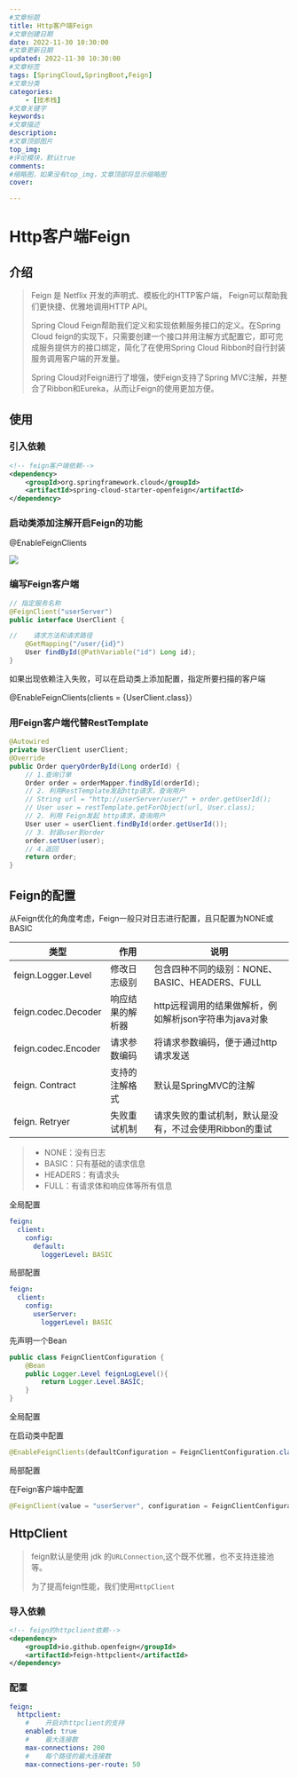 ```yaml
---
#文章标题
title: Http客户端Feign
#文章创建日期
date: 2022-11-30 10:30:00
#文章更新日期
updated: 2022-11-30 10:30:00
#文章标签
tags: [SpringCloud,SpringBoot,Feign] 
#文章分类
categories: 
	- [技术栈]
#文章关键字
keywords: 
#文章描述
description: 
#文章顶部图片
top_img: 
#评论模块，默认true
comments: 
#缩略图，如果没有top_img，文章顶部将显示缩略图
cover:

---
```


# Http客户端Feign

## 介绍

> Feign 是 Netflix 开发的声明式、模板化的HTTP客户端， Feign可以帮助我们更快捷、优雅地调用HTTP API。
>
> Spring Cloud Feign帮助我们定义和实现依赖服务接口的定义。在Spring Cloud feign的实现下，只需要创建一个接口并用注解方式配置它，即可完成服务提供方的接口绑定，简化了在使用Spring Cloud Ribbon时自行封装服务调用客户端的开发量。
>
> Spring Cloud对Feign进行了增强，使Feign支持了Spring MVC注解，并整合了Ribbon和Eureka，从而让Feign的使用更加方便。



## 使用

### 引入依赖

```xml
<!-- feign客户端依赖-->
<dependency>
    <groupId>org.springframework.cloud</groupId>
    <artifactId>spring-cloud-starter-openfeign</artifactId>
</dependency>
```

### 启动类添加注解开启Feign的功能



@EnableFeignClients



![](https://heroxin.oss-cn-beijing.aliyuncs.com/blog/img/image-20221130090618989.png)

### 编写Feign客户端

```java
// 指定服务名称
@FeignClient("userServer")
public interface UserClient {

//    请求方法和请求路径
    @GetMapping("/user/{id}")
    User findById(@PathVariable("id") Long id);
}
```



如果出现依赖注入失败，可以在启动类上添加配置，指定所要扫描的客户端

@EnableFeignClients(clients = {UserClient.class}）



### 用Feign客户端代替RestTemplate

```java
@Autowired
private UserClient userClient;
@Override
public Order queryOrderById(Long orderId) {
    // 1.查询订单
    Order order = orderMapper.findById(orderId);
    // 2. 利用RestTemplate发起http请求，查询用户
    // String url = "http://userServer/user/" + order.getUserId();
    // User user = restTemplate.getForObject(url, User.class);
    // 2. 利用 Feign发起 http请求，查询用户
    User user = userClient.findById(order.getUserId());
    // 3. 封装user到order
    order.setUser(user);
    // 4.返回
    return order;
}
```



## Feign的配置



从Feign优化的角度考虑，Feign一般只对日志进行配置，且只配置为NONE或BASIC



| 类型                | 作用             | 说明                                                   |
| ------------------- | ---------------- | ------------------------------------------------------ |
| feign.Logger.Level  | 修改日志级别     | 包含四种不同的级别：NONE、BASIC、HEADERS、FULL         |
| feign.codec.Decoder | 响应结果的解析器 | http远程调用的结果做解析，例如解析json字符串为java对象 |
| feign.codec.Encoder | 请求参数编码     | 将请求参数编码，便于通过http请求发送                   |
| feign. Contract     | 支持的注解格式   | 默认是SpringMVC的注解                                  |
| feign. Retryer      | 失败重试机制     | 请求失败的重试机制，默认是没有，不过会使用Ribbon的重试 |

> - NONE：没有日志
> - BASIC：只有基础的请求信息
> - HEADERS：有请求头
> - FULL：有请求体和响应体等所有信息


<!-- tab 配置文件方式-->



全局配置



```yaml
feign:
  client:
    config:
      default:
        loggerLevel: BASIC
```



局部配置



```yaml
feign:
  client:
    config:
      userServer:
        loggerLevel: BASIC
```

<!-- endtab -->

<!-- tab Java代码方式-->

先声明一个Bean

```java
public class FeignClientConfiguration {
    @Bean
    public Logger.Level feignLogLevel(){
        return Logger.Level.BASIC;
    }
}
```



全局配置



在启动类中配置

```java
@EnableFeignClients(defaultConfiguration = FeignClientConfiguration.class)
```



局部配置



在Feign客户端中配置

```java
@FeignClient(value = "userServer", configuration = FeignClientConfiguration.class)
```

<!-- endtab -->



## HttpClient

> feign默认是使用 jdk 的`URLConnection`,这个既不优雅，也不支持连接池等。
>
> 为了提高feign性能，我们使用`HttpClient`

### 导入依赖

```xml
<!-- feign的httpclient依赖-->
<dependency>
    <groupId>io.github.openfeign</groupId>
    <artifactId>feign-httpclient</artifactId>
</dependency>
```

### 配置

```yaml
feign:
  httpclient:
    #    开启对httpclient的支持
    enabled: true
    #    最大连接数
    max-connections: 200
    #    每个路径的最大连接数
    max-connections-per-route: 50
```



